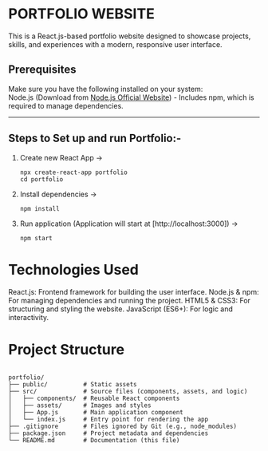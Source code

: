 # **PORTFOLIO WEBSITE**
This is a React.js-based portfolio website designed to showcase projects, skills, and experiences with a modern, responsive user interface.

## **Prerequisites**
Make sure you have the following installed on your system: <br>
Node.js (Download from [Node.js Official Website](https://nodejs.org/en)) - Includes npm, which is required to manage dependencies.

---

## **Steps to Set up and run Portfolio:-**
1. Create new React App ->
   ```
   npx create-react-app portfolio
   cd portfolio
3. Install dependencies ->
   ```
   npm install
5. Run application (Application will start at [http://localhost:3000]) ->
   ```
   npm start

# **Technologies Used**
  React.js: Frontend framework for building the user interface.
  Node.js & npm: For managing dependencies and running the project.
  HTML5 & CSS3: For structuring and styling the website.
  JavaScript (ES6+): For logic and interactivity.

# **Project Structure**
```plaintext

portfolio/
├── public/          # Static assets
├── src/             # Source files (components, assets, and logic)
│   ├── components/  # Reusable React components
│   ├── assets/      # Images and styles
│   ├── App.js       # Main application component
│   └── index.js     # Entry point for rendering the app
├── .gitignore       # Files ignored by Git (e.g., node_modules)
├── package.json     # Project metadata and dependencies
└── README.md        # Documentation (this file)

  

